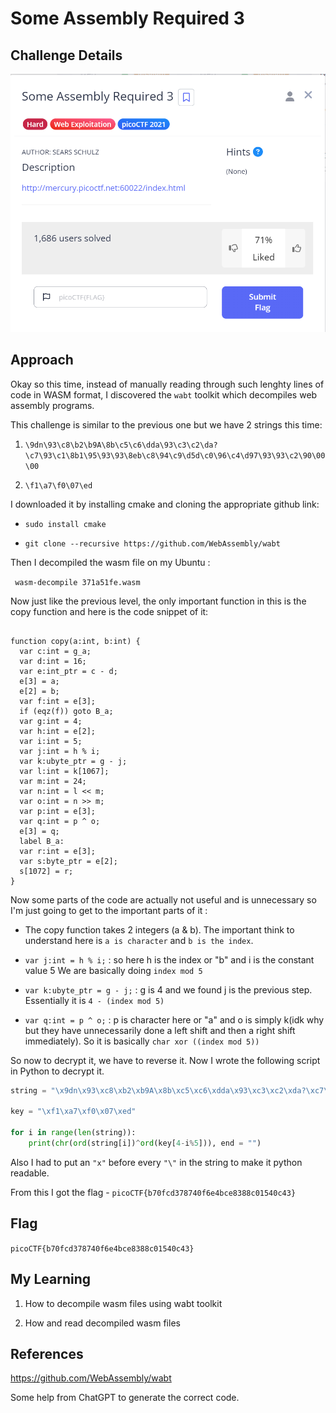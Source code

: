 # Some Assembly Required 3

## Challenge Details

![Error in loading image](./Images/SomeAssemplyRequired3.png)

## Approach

Okay so this time, instead of manually reading through such lenghty lines of code in WASM format, I discovered the `wabt` toolkit which decompiles web assembly programs.

This challenge is similar to the previous one but we have 2 strings this time:

1. `\9dn\93\c8\b2\b9A\8b\c5\c6\dda\93\c3\c2\da?\c7\93\c1\8b1\95\93\93\8eb\c8\94\c9\d5d\c0\96\c4\d97\93\93\c2\90\00\00`

2. `\f1\a7\f0\07\ed`

I downloaded it by installing cmake and cloning the appropriate github link:

- `sudo install cmake`

- `git clone --recursive https://github.com/WebAssembly/wabt`

Then I decompiled the wasm file on my Ubuntu :

` wasm-decompile 371a51fe.wasm`

Now just like the previous level, the only important function in this is the copy function and here is the code snippet of it:

``` wasm

function copy(a:int, b:int) {
  var c:int = g_a;
  var d:int = 16;
  var e:int_ptr = c - d;
  e[3] = a;
  e[2] = b;
  var f:int = e[3];
  if (eqz(f)) goto B_a;
  var g:int = 4;
  var h:int = e[2];
  var i:int = 5;
  var j:int = h % i;
  var k:ubyte_ptr = g - j;
  var l:int = k[1067];
  var m:int = 24;
  var n:int = l << m;
  var o:int = n >> m;
  var p:int = e[3];
  var q:int = p ^ o;
  e[3] = q;
  label B_a:
  var r:int = e[3];
  var s:byte_ptr = e[2];
  s[1072] = r;
}

```

Now some parts of the code are actually not useful and is unnecessary so I'm just going to get to the important parts of it :

- The copy function takes 2 integers (a & b). The important think to understand here is `a is character` and `b is the index`.

- `var j:int = h % i;` : so here h is the index or "b" and i is the constant value 5
We are basically doing `index mod 5`

- `var k:ubyte_ptr = g - j;` : g is 4 and we found j is the previous step. Essentially it is `4 - (index mod 5)`

- `var q:int = p ^ o;` : p is character here or "a" and o is simply k(idk why but they have unnecessarily done a left shift and then a right shift immediately). So it is basically `char xor ((index mod 5))`


So now to decrypt it, we have to reverse it.
Now I wrote the following script in Python to decrypt it.

``` python
string = "\x9dn\x93\xc8\xb2\xb9A\x8b\xc5\xc6\xdda\x93\xc3\xc2\xda?\xc7\x93\xc1\x8b1\x95\x93\x93\x8eb\xc8\x94\xc9\xd5d\xc0\x96\xc4\xd97\x93\x93\xc2\x90"

key = "\xf1\xa7\xf0\x07\xed"

for i in range(len(string)):
    print(chr(ord(string[i])^ord(key[4-i%5])), end = "")

```

Also I had to put an `"x"` before every `"\"` in the string to make it python readable.

From this I got the flag - `picoCTF{b70fcd378740f6e4bce8388c01540c43}`

## Flag

`picoCTF{b70fcd378740f6e4bce8388c01540c43}`

## My Learning

1. How to decompile wasm files using wabt toolkit

2. How and read decompiled wasm files

## References

https://github.com/WebAssembly/wabt

Some help from ChatGPT to generate the correct code.